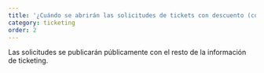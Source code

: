 ```yaml
---
title: '¿Cuándo se abrirán las solicitudes de tickets con descuento (constructor, orador, estudiante, etc.)?'
category: ticketing
order: 2
---
```


Las solicitudes se publicarán públicamente con el resto de la información de ticketing.
